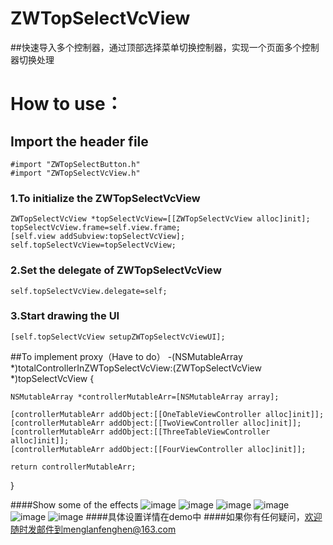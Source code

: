 # ZWTopSelectVcView
##快速导入多个控制器，通过顶部选择菜单切换控制器，实现一个页面多个控制器切换处理
# How to use：
## Import the header file
    #import "ZWTopSelectButton.h"
    #import "ZWTopSelectVcView.h"
### 1.To initialize the ZWTopSelectVcView
    ZWTopSelectVcView *topSelectVcView=[[ZWTopSelectVcView alloc]init];
    topSelectVcView.frame=self.view.frame;
    [self.view addSubview:topSelectVcView];
    self.topSelectVcView=topSelectVcView;
### 2.Set the delegate of ZWTopSelectVcView
    self.topSelectVcView.delegate=self;
### 3.Start drawing the UI
    [self.topSelectVcView setupZWTopSelectVcViewUI];
##To implement proxy（Have to do）
   -(NSMutableArray *)totalControllerInZWTopSelectVcView:(ZWTopSelectVcView *)topSelectVcView
   {
   
    NSMutableArray *controllerMutableArr=[NSMutableArray array];
    
    [controllerMutableArr addObject:[[OneTableViewController alloc]init]];
    [controllerMutableArr addObject:[[TwoViewController alloc]init]];
    [controllerMutableArr addObject:[[ThreeTableViewController alloc]init]];
    [controllerMutableArr addObject:[[FourViewController alloc]init]];
    
    return controllerMutableArr;
   }
   
####Show some of the effects 
  ![image](https://github.com/liunianhuaguoyanxi/ZWTopSelectVcView/raw/master/push.gif) ![image](https://github.com/liunianhuaguoyanxi/ZWTopSelectVcView/raw/master/水波.gif)
    ![image](https://github.com/liunianhuaguoyanxi/ZWTopSelectVcView/raw/master/淡入淡出.gif) ![image](https://github.com/liunianhuaguoyanxi/ZWTopSelectVcView/raw/master/翻转.gif)
      ![image](https://github.com/liunianhuaguoyanxi/ZWTopSelectVcView/raw/master/覆盖.gif) ![image](https://github.com/liunianhuaguoyanxi/ZWTopSelectVcView/raw/master/翻页.gif)
####具体设置详情在demo中
####如果你有任何疑问，欢迎随时发邮件到menglanfenghen@163.com
